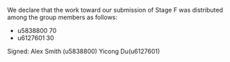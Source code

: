 We declare that the work toward our submission of Stage F was distributed among the group members as follows:

* u5838800 70
* u6127601 30

Signed: Alex Smith (u5838800) Yicong Du(u6127601)

